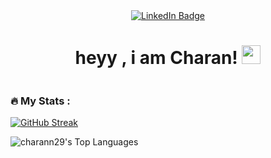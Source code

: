 <div id="header" align="center">
    <div id="badges">
    <a href="https://www.linkedin.com/in/charann06/">
      <img src="https://img.shields.io/badge/LinkedIn-blue?style=for-the-badge&logo=linkedin&logoColor=white" alt="LinkedIn Badge"/>
    </a>
  </div>
   <h1>
    heyy , i am Charan!  
    <img src="https://media.giphy.com/media/hvRJCLFzcasrR4ia7z/giphy.gif" width="30px"/>
  </h1>

  <img src="https://komarev.com/ghpvc/?username=charann29&style=flat-square&color=green" alt=""/>

</div display="flex">


<div>
<!-- 
[![Top Langs](https://github-readme-stats.vercel.app/api/top-langs/?username=charann29&layout=compact&theme=vision-friendly-dark)](https://github.com/anuraghazra/github-readme-stats) -->

### :fire: My Stats :
[![GitHub Streak](https://github-readme-streak-stats.herokuapp.com/?user=charann29&&theme=merko&border_radius=50&date_format=j%20M%5B%20Y%5D)](https://git.io/streak-stats)
  
![charann29's Top Languages](https://github-readme-stats.vercel.app/api/top-langs/?username=charann29&theme=default&show_icons=true&hide_border=true&layout=compact)
 </div>
